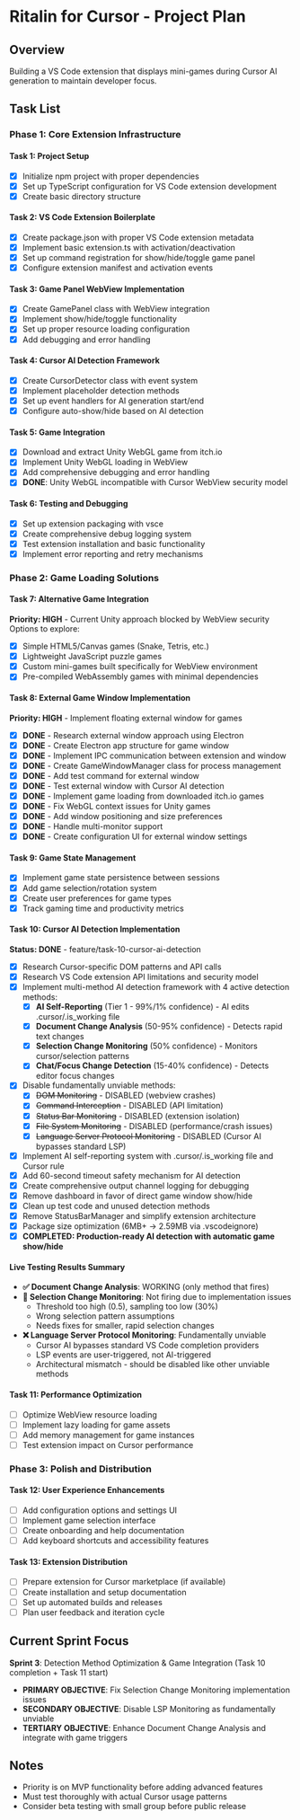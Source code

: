 # Ritalin for Cursor - Project Plan

## Overview
Building a VS Code extension that displays mini-games during Cursor AI generation to maintain developer focus.

## Task List

### Phase 1: Core Extension Infrastructure

#### Task 1: Project Setup
- [x] Initialize npm project with proper dependencies
- [x] Set up TypeScript configuration for VS Code extension development
- [x] Create basic directory structure

#### Task 2: VS Code Extension Boilerplate
- [x] Create package.json with proper VS Code extension metadata
- [x] Implement basic extension.ts with activation/deactivation
- [x] Set up command registration for show/hide/toggle game panel
- [x] Configure extension manifest and activation events

#### Task 3: Game Panel WebView Implementation
- [x] Create GamePanel class with WebView integration
- [x] Implement show/hide/toggle functionality
- [x] Set up proper resource loading configuration
- [x] Add debugging and error handling

#### Task 4: Cursor AI Detection Framework
- [x] Create CursorDetector class with event system
- [x] Implement placeholder detection methods
- [x] Set up event handlers for AI generation start/end
- [x] Configure auto-show/hide based on AI detection

#### Task 5: Game Integration
- [x] Download and extract Unity WebGL game from itch.io
- [x] Implement Unity WebGL loading in WebView
- [x] Add comprehensive debugging and error handling
- [x] **DONE**: Unity WebGL incompatible with Cursor WebView security model

#### Task 6: Testing and Debugging
- [x] Set up extension packaging with vsce
- [x] Create comprehensive debug logging system
- [x] Test extension installation and basic functionality
- [x] Implement error reporting and retry mechanisms

### Phase 2: Game Loading Solutions

#### Task 7: Alternative Game Integration
**Priority: HIGH** - Current Unity approach blocked by WebView security
Options to explore:
- [x] Simple HTML5/Canvas games (Snake, Tetris, etc.)
- [x] Lightweight JavaScript puzzle games
- [x] Custom mini-games built specifically for WebView environment
- [x] Pre-compiled WebAssembly games with minimal dependencies

#### Task 8: External Game Window Implementation
**Priority: HIGH** - Implement floating external window for games
- [x] **DONE** - Research external window approach using Electron
- [x] **DONE** - Create Electron app structure for game window
- [x] **DONE** - Implement IPC communication between extension and window
- [x] **DONE** - Create GameWindowManager class for process management
- [x] **DONE** - Add test command for external window
- [x] **DONE** - Test external window with Cursor AI detection
- [x] **DONE** - Implement game loading from downloaded itch.io games
- [x] **DONE** - Fix WebGL context issues for Unity games
- [x] **DONE** - Add window positioning and size preferences
- [x] **DONE** - Handle multi-monitor support
- [x] **DONE** - Create configuration UI for external window settings

#### Task 9: Game State Management
- [x] Implement game state persistence between sessions
- [x] Add game selection/rotation system
- [x] Create user preferences for game types
- [x] Track gaming time and productivity metrics

#### Task 10: Cursor AI Detection Implementation
**Status: DONE** - feature/task-10-cursor-ai-detection
- [x] Research Cursor-specific DOM patterns and API calls
- [x] Research VS Code extension API limitations and security model
- [x] Implement multi-method AI detection framework with 4 active detection methods:
  - [x] **AI Self-Reporting** (Tier 1 - 99%/1% confidence) - AI edits .cursor/.is_working file
  - [x] **Document Change Analysis** (50-95% confidence) - Detects rapid text changes
  - [x] **Selection Change Monitoring** (50% confidence) - Monitors cursor/selection patterns
  - [x] **Chat/Focus Change Detection** (15-40% confidence) - Detects editor focus changes
- [x] Disable fundamentally unviable methods:
  - [x] ~~DOM Monitoring~~ - DISABLED (webview crashes)
  - [x] ~~Command Interception~~ - DISABLED (API limitation)
  - [x] ~~Status Bar Monitoring~~ - DISABLED (extension isolation)
  - [x] ~~File System Monitoring~~ - DISABLED (performance/crash issues)
  - [x] ~~Language Server Protocol Monitoring~~ - DISABLED (Cursor AI bypasses standard LSP)
- [x] Implement AI self-reporting system with .cursor/.is_working file and Cursor rule
- [x] Add 60-second timeout safety mechanism for AI detection
- [x] Create comprehensive output channel logging for debugging
- [x] Remove dashboard in favor of direct game window show/hide
- [x] Clean up test code and unused detection methods
- [x] Remove StatusBarManager and simplify extension architecture
- [x] Package size optimization (6MB+ → 2.59MB via .vscodeignore)
- [x] **COMPLETED: Production-ready AI detection with automatic game show/hide**

#### Live Testing Results Summary
- **✅ Document Change Analysis**: WORKING (only method that fires)
- **🔧 Selection Change Monitoring**: Not firing due to implementation issues
  - Threshold too high (0.5), sampling too low (30%)
  - Wrong selection pattern assumptions
  - Needs fixes for smaller, rapid selection changes
- **❌ Language Server Protocol Monitoring**: Fundamentally unviable
  - Cursor AI bypasses standard VS Code completion providers
  - LSP events are user-triggered, not AI-triggered
  - Architectural mismatch - should be disabled like other unviable methods

#### Task 11: Performance Optimization
- [ ] Optimize WebView resource loading
- [ ] Implement lazy loading for game assets  
- [ ] Add memory management for game instances
- [ ] Test extension impact on Cursor performance

### Phase 3: Polish and Distribution

#### Task 12: User Experience Enhancements
- [ ] Add configuration options and settings UI
- [ ] Implement game selection interface
- [ ] Create onboarding and help documentation
- [ ] Add keyboard shortcuts and accessibility features

#### Task 13: Extension Distribution
- [ ] Prepare extension for Cursor marketplace (if available)
- [ ] Create installation and setup documentation
- [ ] Set up automated builds and releases
- [ ] Plan user feedback and iteration cycle

## Current Sprint Focus
**Sprint 3**: Detection Method Optimization & Game Integration (Task 10 completion + Task 11 start)
- **PRIMARY OBJECTIVE**: Fix Selection Change Monitoring implementation issues
- **SECONDARY OBJECTIVE**: Disable LSP Monitoring as fundamentally unviable
- **TERTIARY OBJECTIVE**: Enhance Document Change Analysis and integrate with game triggers

## Notes
- Priority is on MVP functionality before adding advanced features
- Must test thoroughly with actual Cursor usage patterns
- Consider beta testing with small group before public release 